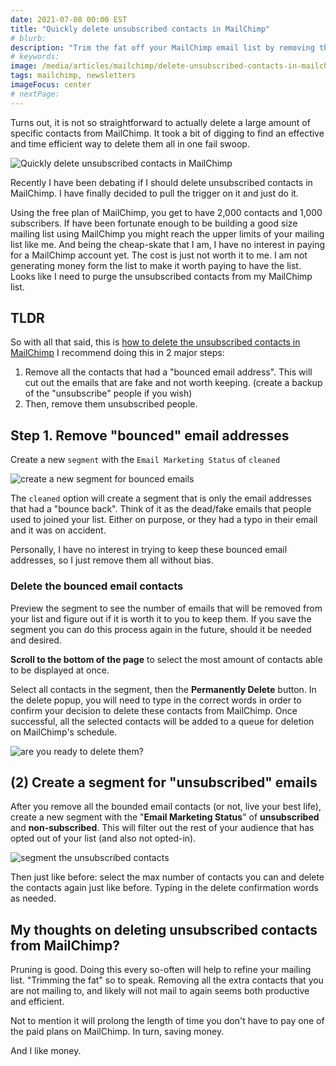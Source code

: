 ```yaml
---
date: 2021-07-08 00:00 EST
title: "Quickly delete unsubscribed contacts in MailChimp"
# blurb:
description: "Trim the fat off your MailChimp email list by removing the unsubscribed or bounced contacts."
# keywords:
image: /media/articles/mailchimp/delete-unsubscribed-contacts-in-mailchimp2.jpg
tags: mailchimp, newsletters
imageFocus: center
# nextPage:
---
```


Turns out, it is not so straightforward to actually delete a large amount of specific contacts from MailChimp. It took a bit of digging to find an effective and time efficient way to delete them all in one fail swoop.

![Quickly delete unsubscribed contacts in MailChimp](/media/articles/mailchimp/delete-unsubscribed-contacts-in-mailchimp2.jpg)

Recently I have been debating if I should delete unsubscribed contacts in MailChimp. I have finally decided to pull the trigger on it and just do it.

Using the free plan of MailChimp, you get to have 2,000 contacts and 1,000 subscribers. If have been fortunate enough to be building a good size mailing list using MailChimp you might reach the upper limits of your mailing list like me. And being the cheap-skate that I am, I have no interest in paying for a MailChimp account yet. The cost is just not worth it to me. I am not generating money form the list to make it worth paying to have the list. Looks like I need to purge the unsubscribed contacts from my MailChimp list.

## TLDR

So with all that said, this is [how to delete the unsubscribed contacts in MailChimp]() I recommend doing this in 2 major steps:

1. Remove all the contacts that had a "bounced email address". This will cut out the emails that are fake and not worth keeping. (create a backup of the "unsubscribe" people if you wish)
2. Then, remove them unsubscribed people.

## Step 1. Remove "bounced" email addresses

Create a new `segment` with the `Email Marketing Status` of `cleaned`

![create a new segment for bounced emails](/media/articles/mailchimp/mailchimp-new-segment-for-bounced-emails-1024x726.jpg)

The `cleaned` option will create a segment that is only the email addresses that had a "bounce back". Think of it as the dead/fake emails that people used to joined your list. Either on purpose, or they had a typo in their email and it was on accident.

Personally, I have no interest in trying to keep these bounced email addresses, so I just remove them all without bias.

### Delete the bounced email contacts

Preview the segment to see the number of emails that will be removed from your list and figure out if it is worth it to you to keep them. If you save the segment you can do this process again in the future, should it be needed and desired.

**Scroll to the bottom of the page** to select the most amount of contacts able to be displayed at once.

Select all contacts in the segment, then the **Permanently Delete** button. In the delete popup, you will need to type in the correct words in order to confirm your decision to delete these contacts from MailChimp. Once successful, all the selected contacts will be added to a queue for deletion on MailChimp's schedule.

![are you ready to delete them?](/media/articles/mailchimp/mailchimp-confirm-deleting-contacts-popup-1024x601.jpg)

## (2) Create a segment for "unsubscribed" emails

After you remove all the bounded email contacts (or not, live your best life), create a new segment with the "**Email Marketing Status**" of **unsubscribed** and **non-subscribed**. This will filter out the rest of your audience that has opted out of your list (and also not opted-in).

![segment the unsubscribed contacts](/media/articles/mailchimp/mailchimp-segment-for-unsubscribed-contacts-1024x716.jpg)

Then just like before: select the max number of contacts you can and delete the contacts again just like before. Typing in the delete confirmation words as needed.

## My thoughts on deleting unsubscribed contacts from MailChimp?

Pruning is good. Doing this every so-often will help to refine your mailing list. "Trimming the fat" so to speak. Removing all the extra contacts that you are not mailing to, and likely will not mail to again seems both productive and efficient.

Not to mention it will prolong the length of time you don't have to pay one of the paid plans on MailChimp. In turn, saving money.

And I like money.
